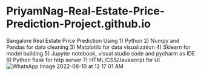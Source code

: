 # PriyamNag-Real-Estate-Price-Prediction-Project.github.io
Bangalore Real Estate Price Prediction Using            1) Python 2) Numpy and Pandas for data cleaning 3) Matplotlib for data visualization 4) Sklearn for model building 5) Jupyter notebook, visual studio code and pycharm as IDE 6) Python flask for http server 7) HTML/CSS/Javascript for UI
![WhatsApp Image 2022-08-10 at 12 17 01 AM](https://user-images.githubusercontent.com/85792772/183742092-b5e81012-e74a-4834-8a5b-a52df3d59264.jpeg)
